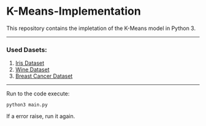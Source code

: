 # K-Means-Implementation

This repository contains the impletation of the K-Means model in Python 3.

---
### Used Dasets:

1) [Iris Dataset](https://archive.ics.uci.edu/ml/datasets/Iris)
2) [Wine Dataset](https://archive.ics.uci.edu/ml/datasets/Wine)
3) [Breast Cancer Dataset](https://archive.ics.uci.edu/ml/datasets/breast+cancer)

---

Run to the code execute:

```python3 main.py```

If a error raise, run it again.